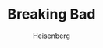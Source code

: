 ---
layout: post
author: Heisenberg
category: Séries
post_date: 2022-08-01
post_modified: 2022-08-01
title: Breaking Bad
description: 'Ao saber que tem câncer, um professor passa a fabricar metanfetamina pelo futuro da família, mudando o destino de todos.'
poster_path: /wXKRP7S2KHMmhUbSeuRIPnKI5gn.jpg
tmdb_id: 1396
imdb_id: tt0903747
runtime: 50
release_date: 2008
genres:
  - Drama
casts:
  - Bryan Cranston
  - Aaron Paul
  - Anna Gunn
  - Dean Norris
  - Jonathan Banks
  - Bob Odenkirk
crews:
  - Vince Gilligan
trailer: XrVlzrRECY4
certification: 18
adult: false
vote_average: 8.7
vote_count: 9069
qualitys:
  - 1080p
  - 720p
audios:
  - Dual Áudio
  - Português
  - Inglês
extensions:
  - mkv
  - mp4
---